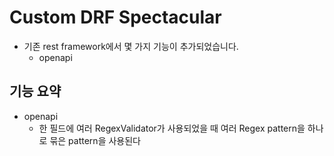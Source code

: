 # Custom DRF Spectacular

- 기존 rest framework에서 몇 가지 기능이 추가되었습니다.
  - openapi

## 기능 요약

- openapi
  - 한 필드에 여러 RegexValidator가 사용되었을 때 여러 Regex pattern을 하나로 묶은 pattern을 사용된다